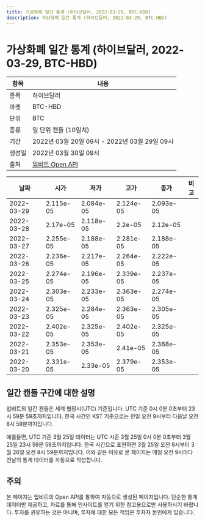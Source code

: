 ```yaml
---
title: 가상화폐 일간 통계 (하이브달러, 2022-03-29, BTC-HBD)
description: 가상화폐 일간 통계 (하이브달러, 2022-03-29, BTC-HBD)
---
```



가상화폐 일간 통계 (하이브달러, 2022-03-29, BTC-HBD)
===

|항목|내용|
|--|--|
|종목|하이브달러|
|마켓|BTC-HBD|
|단위|BTC|
|종류|일 단위 캔들 (10일치)|
|기간|2022년 03월 20일 09시 - 2022년 03월 29일 09시|
|생성일|2022년 03월 30일 09시|
|출처|[업비트 Open API](https://docs.upbit.com)|


|날짜|시가|저가|고가|종가|비고|
|--|--|--|--|--|--|
|2022-03-29|2.115e-05|2.084e-05|2.124e-05|2.093e-05|    |
|2022-03-28|2.17e-05|2.118e-05|2.2e-05|2.12e-05|    |
|2022-03-27|2.255e-05|2.188e-05|2.281e-05|2.188e-05|    |
|2022-03-26|2.236e-05|2.217e-05|2.264e-05|2.222e-05|    |
|2022-03-25|2.274e-05|2.196e-05|2.339e-05|2.237e-05|    |
|2022-03-24|2.303e-05|2.233e-05|2.363e-05|2.274e-05|    |
|2022-03-23|2.325e-05|2.284e-05|2.363e-05|2.305e-05|    |
|2022-03-22|2.402e-05|2.325e-05|2.402e-05|2.325e-05|    |
|2022-03-21|2.353e-05|2.353e-05|2.41e-05|2.368e-05|    |
|2022-03-20|2.331e-05|2.33e-05|2.379e-05|2.353e-05|    |


일간 캔들 구간에 대한 설명
---


업비트의 일간 캔들은 세계 협정시(UTC) 기준입니다. 
UTC 기준 0시 0분 0초부터 23시 59분 59초까지입니다. 
한국 시간인 KST 기준으로는 전일 오전 9시부터 다음날 오전 8시 59분까지입니다. 


예를들면, UTC 기준 3월 25일 데이터는 UTC 시준 3월 25일 0시 0분 0초부터 3월 25일 23시 59분 59초까지입니다. 
한국 시간으로 표현하면 3월 25일 오전 9시부터 3월 26일 오전 8시 59분까지입니다. 
이와 같은 이유로 본 페이지는 매일 오전 9시마다 전날의 통계 데이터를 자동으로 작성합니다. 


주의
---


본 페이지는 업비트의 Open API를 통하여 자동으로 생성된 페이지입니다. 
단순한 통계 데이터만 제공하고, 자료를 통해 인사이트를 얻기 위한 참고용으로만 사용하시기 바랍니다. 
투자를 권유하는 것은 아니며, 투자에 대한 모든 책임은 투자자 본인에게 있습니다. 
